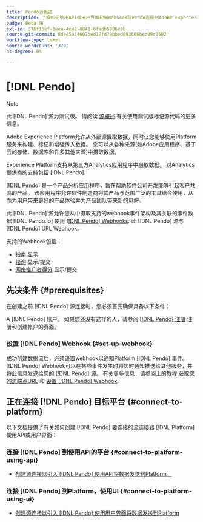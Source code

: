 ```yaml
---
title: Pendo源概述
description: 了解如何使用API或用户界面利用Webhook将Pendo连接到Adobe Experience Platform
badge: Beta 版
exl-id: 376f18ef-1eea-4c42-8041-6fadb5906e9b
source-git-commit: 8de45a54607bed17fd79bbed693666beb09c0502
workflow-type: tm+mt
source-wordcount: '370'
ht-degree: 0%

---
```


# [!DNL Pendo]

>[!NOTE]
>
>此 [!DNL Pendo] 源为测试版。 请阅读 [源概述](../../home.md#terms-and-conditions) 有关使用测试版标记源代码的更多信息。

Adobe Experience Platform允许从外部源摄取数据，同时让您能够使用Platform服务来构建、标记和增强传入数据。 您可以从各种来源(如Adobe应用程序、基于云的存储、数据库和许多其他来源)中摄取数据。

Experience Platform支持从第三方Analytics应用程序中摄取数据。 对Analytics提供商的支持包括 [!DNL Pendo].

[[!DNL Pendo]](https://pendo.io/) 是一个产品分析应用程序，旨在帮助软件公司开发能够引起客户共鸣的产品。 该应用程序允许软件制造商将其产品与范围广泛的工具结合使用，从而为用户带来更好的产品体验并为产品团队带来新的见解。

此 [!DNL Pendo] 源允许您从中摄取支持的webhook事件架构及其关联的事件数据 [!DNL Pendo.io] 使用 [[!DNL Pendo] Webhooks](https://support.pendo.io/hc/en-us/articles/360032285012-Webhooks). 此 [!DNL Pendo] 源与 [!DNL Pendo] URL Webhook。

支持的Webhook包括：

* [指南](https://support.pendo.io/hc/en-us/articles/8146679315867-Creating-a-Guide) 显示
* [轮询](https://support.pendo.io/hc/en-us/articles/360031867152-Polls-Classic-) 显示/提交
* [网络推广者得分](https://support.pendo.io/hc/en-us/articles/360033527151-Set-up-an-NPS-Survey) 显示/提交

## 先决条件 {#prerequisites}

在创建之前 [!DNL Pendo] 源连接时，您必须首先确保具备以下条件：

A [!DNL Pendo] 帐户。 如果您还没有这样的人，请参阅 [[!DNL Pendo] 注册](https://app.pendo.io/register) 注册和创建帐户的页面。

### 设置 [!DNL Pendo] Webhook {#set-up-webhook}

成功创建数据流后，必须设置webhook以通知Platform [!DNL Pendo] 事件。 [!DNL Pendo] Webhook可以在某些事件发生时将实时通知推送给其他服务，并将此信息发送给您的 [!DNL Pendo] 源。 有关更多信息，请参阅上的教程 [获取您的流端点URL](../../tutorials/ui/create/analytics/pendo-webhook.md#get-streaming-endpoint) 和 [设置 [!DNL Pendo] Webhook](../../tutorials/ui/create/analytics/pendo-webhook.md#set-up-webhook).

## 正在连接 [!DNL Pendo] 目标平台 {#connect-to-platform}

以下文档提供了有关如何创建 [!DNL Pendo] 要连接的流连接器 [!DNL Platform] 使用API或用户界面：

### 连接 [!DNL Pendo] 到使用API的平台 {#connect-to-platform-using-api}

* [创建源连接以引入 [!DNL Pendo] 使用API将数据发送到Platform。](../../tutorials/api/create/analytics/pendo-webhook.md)

### 连接 [!DNL Pendo] 到Platform，使用UI {#connect-to-platform-using-ui}

* [创建源连接以引入 [!DNL Pendo] 使用用户界面将数据发送到Platform](../../tutorials/ui/create/analytics/pendo-webhook.md)

